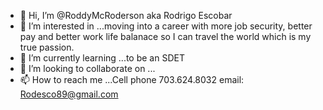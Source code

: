 - 👋 Hi, I’m @RoddyMcRoderson aka Rodrigo Escobar
- 👀 I’m interested in ...moving into a career with more job security, better pay and better work life balanace so I can travel the world which is my true passion.
- 🌱 I’m currently learning ...to be an SDET 
- 💞️ I’m looking to collaborate on ...
- 📫 How to reach me ...Cell phone 703.624.8032 email: Rodesco89@gmail.com

<!---
RoddyMcRoderson/RoddyMcRoderson is a ✨ special ✨ repository because its `README.md` (this file) appears on your GitHub profile.
You can click the Preview link to take a look at your changes.
--->
